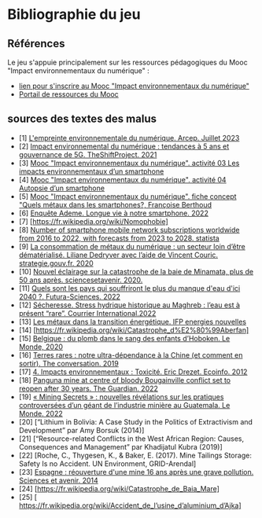# Bibliographie du jeu
## Références
Le jeu s'appuie principalement sur les ressources pédagogiques du Mooc "Impact environnementaux du numérique" :

- [lien pour s'inscrire au Mooc "Impact environnementaux du numérique"](https://www.fun-mooc.fr/fr/cours/impacts-environnementaux-du-numerique/)
- [Portail de ressources du Mooc](https://learninglab.gitlabpages.inria.fr/mooc-impacts-num/mooc-impacts-num-ressources/index.html)

## sources des textes des malus
- [1] [L'empreinte environnementale du numérique. Arcep. Juillet 2023](https://www.arcep.fr/la-regulation/grands-dossiers-thematiques-transverses/lempreinte-environnementale-du-numerique.html)
- [2] [Impact environnemental du numérique : tendances à 5 ans et gouvernance de 5G. TheShiftProject. 2021](https://learninglab.gitlabpages.inria.fr/mooc-impacts-num/mooc-impacts-num-ressources/Partie1/FichesActivite/Capsule_Partie1_3Mesurer.pdf)
- [3] [Mooc "Impact environnementaux du numérique". activité 03 Les impacts environnementaux d’un smartphone](https://learninglab.gitlabpages.inria.fr/mooc-impacts-num/mooc-impacts-num-ressources/Partie2/Activites/Capsule_Partie2_2_Comprendre/story.html)
- [4] [Mooc "Impact environnementaux du numérique". activité 04 Autopsie d’un smartphone](https://learninglab.gitlabpages.inria.fr/mooc-impacts-num/mooc-impacts-num-ressources/Partie2/Activites/Capsule_Partie2_3_Mesurer2/story.html)
- [5] [Mooc "Impact environnementaux du numérique". fiche concept "Quels métaux dans les smartphones?, Françoise Berthoud](https://learninglab.gitlabpages.inria.fr/mooc-impacts-num/mooc-impacts-num-ressources/Partie2/FichesConcept/FC2.3.1-QuelsMinerauxPourUnSmartphone-MoocImpactNum.html)
- [6] [Enquête Ademe. Longue vie à notre smartphone. 2022](https://librairie.ademe.fr/consommer-autrement/5782-longue-vie-a-notre-smartphone--9791029718830.html)
- [7] [https://fr.wikipedia.org/wiki/Nomophobie]
- [8] [Number of smartphone mobile network subscriptions worldwide from 2016 to 2022, with forecasts from 2023 to 2028. statista](https://www.statista.com/statistics/330695/number-of-smartphone-users-worldwide/)
- [9] [La consommation de métaux du numérique : un secteur loin d’être dématérialisé. Liliane Dedryver avec l’aide de Vincent Couric. strategie.gouv.fr. 2020](https://www.strategie.gouv.fr/sites/strategie.gouv.fr/files/atoms/files/fs-2020-dt-consommation-metaux-du-numerique-juin.pdf)
- [10] [Nouvel éclairage sur la catastrophe de la baie de Minamata, plus de 50 ans après. sciencesetavenir. 2020.](https://www.sciencesetavenir.fr/nature-environnement/pollution/nouvel-eclairage-sur-la-catastrophe-de-la-baie-de-minamata-plus-de-50-ans-apres_141768)
- [11] [Quels sont les pays qui souffriront le plus du manque d'eau d'ici 2040 ?. Futura-Sciences. 2022](https://www.futura-sciences.com/planete/actualites/rechauffement-climatique-sont-pays-souffriront-plus-manque-eau-ici-2040-101814)
- [12] [Sécheresse. Stress hydrique historique au Maghreb : l’eau est à présent “rare”. Courrier International.2022 ](https://www.courrierinternational.com/article/secheresse-stress-hydrique-historique-au-maghreb-l-eau-est-a-present-rare)
- [13] [Les métaux dans la transition énergétique. IFP energies nouvelles](https://www.ifpenergiesnouvelles.fr/enjeux-et-prospective/decryptages/climat-environnement-et-economie-circulaire/les-metaux-transition-energetique)
- [14] [https://fr.wikipedia.org/wiki/Catastrophe_d%E2%80%99Aberfan]
- [15] [Belgique : du plomb dans le sang des enfants d’Hoboken. Le Monde, 2020](https://www.lemonde.fr/planete/article/2020/09/24/belgique-du-plomb-dans-le-sang-des-enfants-d-hoboken_6053489_3244.html)
- [16] [Terres rares : notre ultra-dépendance à la Chine (et comment en sortir). The conversation. 2019](https://theconversation.com/terres-rares-notre-ultra-dependance-a-la-chine-et-comment-en-sortir-125855)
- [17] [4. Impacts environnementaux : Toxicité. Eric Drezet. Ecoinfo. 2012](https://ecoinfo.cnrs.fr/2012/11/09/4-impacts-environnementaux)
- [18] [Panguna mine at centre of bloody Bougainville conflict set to reopen after 30 years. The Guardian. 2022](https://www.theguardian.com/world/2022/feb/11/panguna-mine-at-centre-of-bloody-bougainville-conflict-set-to-reopen-after-30-years)
- [19] [« Mining Secrets » : nouvelles révélations sur les pratiques controversées d’un géant de l’industrie minière au Guatemala. Le Monde. 2022](https://www.lemonde.fr/international/article/2022/03/06/mining-secrets-nouvelles-revelations-sur-les-pratiques-controversees-d-un-geant-de-l-industrie-miniere-au-guatemala_6116375_3210.html)
- [20] [“Lithium in Bolivia: A Case Study in the Politics of Extractivism and Development” par Amy Borsuk (2014)]
- [21] [“Resource-related Conflicts in the West African Region: Causes, Consequences and Management” par Khadijatul Kubra (2019)]
- [22] [Roche, C., Thygesen, K., & Baker, E. (2017). Mine Tailings Storage: Safety Is no Accident. UN Environment, GRID-Arendal]
- [23] [Espagne : réouverture d'une mine 16 ans après une grave pollution. Sciences et avenir. 2014](https://www.sciencesetavenir.fr/nature-environnement/espagne-reouverture-d-une-mine-16-ans-apres-une-grave-pollution_13486)
- [24] [https://fr.wikipedia.org/wiki/Catastrophe_de_Baia_Mare]
- [25] [ https://fr.wikipedia.org/wiki/Accident_de_l’usine_d’aluminium_d’Ajka]
